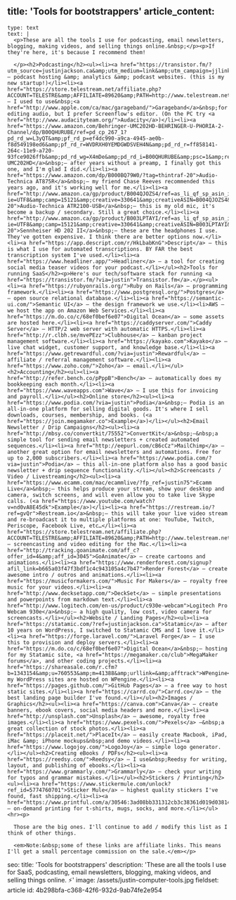 title: 'Tools for bootstrappers'
article_content:
  -
    type: text
    text: |
      <p>These are all the tools I use for podcasting, email newsletters, blogging, making videos, and selling things online.&nbsp;</p><p>If they're here, it's because I recommend them!
      
      </p><h2>Podcasting</h2><ul><li><a href="https://transistor.fm/?utm_source=justinjackson.ca&amp;utm_medium=link&amp;utm_campaign=jjlinks">Transistor.fm</a> – podcast hosting &amp; analytics &amp; podcast websites. (this is my new startup!)</li><li><a href="https://store.telestream.net/affiliate.php?ACCOUNT=TELESTRE&amp;AFFILIATE=89620&amp;PATH=http://www.telestream.net/screenflow/">Screenflow</a> – I used to use&nbsp;<a href="http://www.apple.com/ca/mac/garageband/">Garageband</a>&nbsp;for editing audio, but I prefer Screenflow's editor. (On the PC try <a href="http://www.audacityteam.org/">Audacity</a>)</li><li><a href="https://www.amazon.com/Behringer-UMC202HD-BEHRINGER-U-PHORIA-2-Channel/dp/B00QHURUBE/ref=pd_cp_267_1?pd_rd_w=L3yQT&amp;pf_rd_p=ef4dc990-a9ca-4945-ae0b-f8d549198ed6&amp;pf_rd_r=WVDRXH0YEMDGWDSVEH4N&amp;pd_rd_r=ff858141-264c-11e9-a720-93fce9026ffb&amp;pd_rd_wg=X4mDe&amp;pd_rd_i=B00QHURUBE&amp;psc=1&amp;refRID=WVDRXH0YEMDGWDSVEH4N">Behringer UMC202HD</a>&nbsp;– after years without a preamp, I finally got this one, and I'm glad I did.</li><li><a href="https://www.amazon.com/dp/B000BQ79W0/?tag=thintraf-20">Audio-Technica AT875R</a>&nbsp;– my friend Chase Reeves recommended this years ago, and it's working well for me.</li><li><a href="http://www.amazon.ca/gp/product/B004QJOZS4/ref=as_li_qf_sp_asin_il_tl?ie=UTF8&amp;camp=15121&amp;creative=330641&amp;creativeASIN=B004QJOZS4&amp;linkCode=as2&amp;tag=justjackblog-20">Audio-Technica ATR2100-USB</a>&nbsp;– this is my old mic, it's become a backup / secondary. Still a great choice.</li><li><a href="http://www.amazon.ca/gp/product/B003LPTAYI/ref=as_li_qf_sp_asin_il_tl?ie=UTF8&amp;camp=15121&amp;creative=330641&amp;creativeASIN=B003LPTAYI&amp;linkCode=as2&amp;tag=justjackblog-20">Sennheiser HD 202 II</a>&nbsp;– these are the headphones I use. They've gotten expensive. I think there are better options now.</li><li><a href="https://app.descript.com/r/HkLbabKnG">Descript</a> – this is what I use for automated transcriptions. BY FAR the best transcription system I've used.</li><li><a href="https://www.headliner.app/">Headliner</a> – a tool for creating social media teaser videos for your podcast.</li></ul><h2>Tools for running SaaS</h2><p>Here's our tech/software stack for running <a href="https://transistor.fm/?via=justin">Transistor.fm</a>.</p><ul><li><a href="https://rubyonrails.org/">Ruby on Rails</a> – programming framework.</li><li><a href="https://www.postgresql.org/">Postgres</a> – open source relational database.</li><li><a href="https://semantic-ui.com/">Semantic UI</a> – the design framework we use.</li><li>AWS – we host the app on Amazon Web Services.</li><li><a href="https://m.do.co/c/68ef0bef6e07">Digital Ocean</a> – some assets are hosted here.</li><li><a href="https://caddyserver.com/">Caddy Server</a> – HTTP/2 web server with automatic HTTPS.</li><li><a href="http://r.clbh.se/mvePEzz">Clubhouse</a> – kanban project management software.</li><li><a href="https://kayako.com">Kayako</a> – live chat widget, customer support, and knowledge base.</li><li><a href="https://www.getrewardful.com/?via=justin">Rewardful</a> – affiliate / referral management software.</li><li><a href="https://www.zoho.com/">Zoho</a> – email.</li></ul><h2>Accounting</h2><ul><li><a href="http://refer.bench.co/pPppB">Bench</a> – automatically does my bookkeeping each month.</li><li><a href="https://www.waveapps.com">Wave</a> – I use this for invoicing and payroll.</li></ul><h2>Online store</h2><ul><li><a href="https://www.podia.com/?via=justin">Podia</a>&nbsp;– Podia is an all-in-one platform for selling digital goods. It's where I sell downloads, courses, membership, and books. (<a href="https://join.megamaker.co">Example</a>)</li></ul><h2>Email Newsletter / Drip Campaigns</h2><ul><li><a href="http://mbsy.co/convertkit/75552">ConvertKit</a>&nbsp;–&nbsp;a simple tool for sending email newsletters + created automated sequences.</li><li><a href="http://eepurl.com/cB6cCz">MailChimp</a> – another great option for email newsletters and automations. Free for up to 2,000 subscribers.</li><li><a href="https://www.podia.com/?via=justin">Podia</a> – this all-in-one platform also has a good basic newsletter + drip sequence functionality.</li></ul><h2>Screencasts / Video / Livestreaming</h2><ul><li><a href="https://www.ecamm.com/mac/ecammlive/?fp_ref=justin75">Ecamm Live</a>&nbsp;– this helps produce your stream, show your desktop and camera, switch screens, and will even allow you to take live Skype calls. (<a href="https://www.youtube.com/watch?v=nd0vA8E45dk">Example</a>)</li><li><a href="https://restream.io/?ref=gvQr">Restream.io</a>&nbsp;– this will take your live video stream and re-broadcast it to multiple platforms at one: YouTube, Twitch, Periscope, Facebook Live, etc…</li><li><a href="https://store.telestream.net/affiliate.php?ACCOUNT=TELESTRE&amp;AFFILIATE=89620&amp;PATH=http://www.telestream.net/screenflow/">ScreenFlow</a> – screencasting and video editing for the Mac.</li><li><a href="http://tracking.goanimate.com/aff_c?offer_id=4&amp;aff_id=3045">GoAnimate</a> – create cartoons and animations.</li><li><a href="https://www.renderforest.com/signup?afil_link=b665a03f47f3bdf1c4c943105a4c7b47">Render Forest</a> – create awesome intro / outros and animations.</li><li><a href="https://musicformakers.com/">Music For Makers</a> – royalty free music for your videos.</li><li><a href="http://www.decksetapp.com/">DeckSet</a> – simple presentations and powerpoints from markdown text.</li><li><a href="http://www.logitech.com/en-us/product/c930e-webcam">Logitech Pro Webcam 930e</a>&nbsp;– a high quality, low cost, video camera for screencasts.</li></ul><h2>Website / Landing Pages</h2><ul><li><a href="https://statamic.com/?ref=justinjackson.ca">Statamic</a> – after 10 years on WordPress, I switched to Statamic CMS and I love it.</li><li><a href="https://forge.laravel.com/">Laravel Forge</a> – I use this to provision and deploy servers.</li><li><a href="https://m.do.co/c/68ef0bef6e07">Digital Ocean</a>&nbsp;– hosting for my Statamic site, <a href="https://megamaker.co/club">MegaMaker forums</a>, and other coding projects.</li><li><a href="https://shareasale.com/r.cfm?b=1343154&amp;u=760553&amp;m=41388&amp;urllink=&amp;afftrack">WPengine</a>&nbsp;– my WordPress sites are hosted on WPengine.</li><li><a href="https://pages.github.com/">GitHub Pages</a> – a free way to host static sites.</li><li><a href="https://carrd.co/">Carrd.co</a> – the best landing page builder I've found.</li></ul><h2>Images / Graphics</h2><ul><li><a href="https://canva.com">Canva</a> – create banners, ebook covers, social media headers and more.</li><li><a href="http://unsplash.com">Unsplash</a> – awesome, royalty free images.</li><li><a href="https://www.pexels.com/">Pexels</a> –&nbsp;a great collection of stock photos.</li><li><a href="https://placeit.net/">PlaceIt</a> – easily create Macbook, iPad, iMac &amp; iPhone mockups&nbsp;and demo videos.</li><li><a href="https://www.logojoy.com/">LogoJoy</a> – simple logo generator.</li></ul><h2>Creating eBooks / PDFs</h2><ul><li><a href="https://reedsy.com/">Reedsy</a> – I use&nbsp;Reedsy for writing, layout, and publishing of ebooks.</li><li><a href="https://www.grammarly.com/">Grammarly</a> – check your writing for typos and grammar mistakes.</li></ul><h2>Stickers / Printing</h2><ul><li><a href="https://www.stickermule.com/unlock?ref_id=5774760701">Sticker Mule</a> – highest quality stickers I've found, fast shipping.</li><li><a href="https://www.printful.com/a/30546:3ad08bb331312cb3c38361d019d03814">Printful</a> – on-demand printing for t-shirts, mugs, socks, and more.</li></ul><hr><p>
      
      Those are the big ones. I'll continue to add / modify this list as I think of other things.
      
      <em>Note:&nbsp;some of these links are affiliate links. This means I'll get a small percentage commission on the sale.</em></p>
seo:
  title: 'Tools for bootstrappers'
  description: 'These are all the tools I use for SaaS, podcasting, email newsletters, blogging, making videos, and selling things online. ⚡️'
  image: /assets/justin-computer-tools.jpg
fieldset: article
id: 4b298bfa-c368-42f6-932d-9ab74fe2e954
